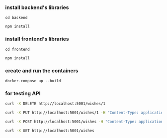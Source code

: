 ### install backend's libraries
```
cd backend
```
```
npm install
```
### install frontend's libraries
```
cd frontend
```
```
npm install
```
### create and run the containers
```
docker-compose up --build
```

### for testing API
```sh
curl -X DELETE http://localhost:5001/wishes/1
```
```sh
curl -X PUT http://localhost:5001/wishes/1 -H "Content-Type: application/json" -d '{"wish":"Updated Wish","description":"Updated Description"}'
```
```sh
curl -X POST http://localhost:5001/wishes -H "Content-Type: application/json" -d '{"wish":"Test Wish","description":"Test Description"}'       
```
```sh
curl -X GET http://localhost:5001/wishes         
```
